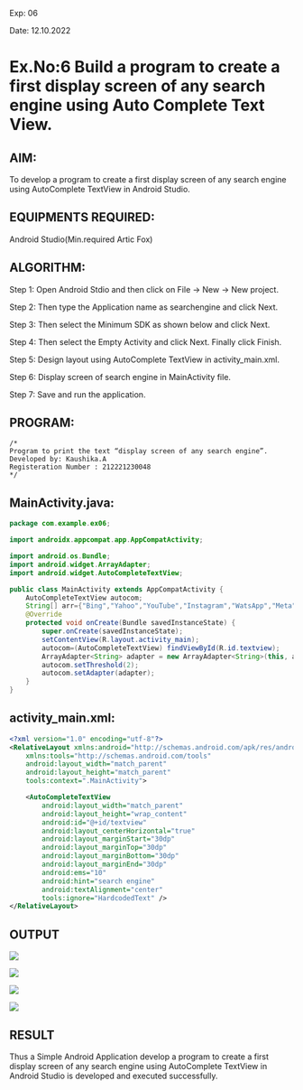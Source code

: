 Exp: 06

Date: 12.10.2022

# Ex.No:6 Build a program to create a first display screen of any search engine using Auto Complete Text View.

## AIM:

To develop a program to create a first display screen of any search engine using AutoComplete TextView in Android Studio.

## EQUIPMENTS REQUIRED:

Android Studio(Min.required Artic Fox)

## ALGORITHM:

Step 1: Open Android Stdio and then click on File -> New -> New project.

Step 2: Then type the Application name as searchengine and click Next. 

Step 3: Then select the Minimum SDK as shown below and click Next.

Step 4: Then select the Empty Activity and click Next. Finally click Finish.

Step 5: Design layout using AutoComplete TextView in activity_main.xml.

Step 6: Display screen of search engine in MainActivity file.

Step 7: Save and run the application.

## PROGRAM:
```
/*
Program to print the text “display screen of any search engine”.
Developed by: Kaushika.A
Registeration Number : 212221230048
*/
```
## MainActivity.java:
```java
package com.example.ex06;

import androidx.appcompat.app.AppCompatActivity;

import android.os.Bundle;
import android.widget.ArrayAdapter;
import android.widget.AutoCompleteTextView;

public class MainActivity extends AppCompatActivity {
    AutoCompleteTextView autocom;
    String[] arr={"Bing","Yahoo","YouTube","Instagram","WatsApp","Meta","Facebook","Google","FireFox"};
    @Override
    protected void onCreate(Bundle savedInstanceState) {
        super.onCreate(savedInstanceState);
        setContentView(R.layout.activity_main);
        autocom=(AutoCompleteTextView) findViewById(R.id.textview);
        ArrayAdapter<String> adapter = new ArrayAdapter<String>(this, android.R.layout.select_dialog_item,arr);
        autocom.setThreshold(2);
        autocom.setAdapter(adapter);
    }
}
```

## activity_main.xml:
```xml
<?xml version="1.0" encoding="utf-8"?>
<RelativeLayout xmlns:android="http://schemas.android.com/apk/res/android"
    xmlns:tools="http://schemas.android.com/tools"
    android:layout_width="match_parent"
    android:layout_height="match_parent"
    tools:context=".MainActivity">

    <AutoCompleteTextView
        android:layout_width="match_parent"
        android:layout_height="wrap_content"
        android:id="@+id/textview"
        android:layout_centerHorizontal="true"
        android:layout_marginStart="30dp"
        android:layout_marginTop="30dp"
        android:layout_marginBottom="30dp"
        android:layout_marginEnd="30dp"
        android:ems="10"
        android:hint="search engine"
        android:textAlignment="center"
        tools:ignore="HardcodedText" />
</RelativeLayout>
```
## OUTPUT
![](o1.PNG)

![](o2.PNG)

![](o3.PNG)

![](o4.PNG)
## RESULT
Thus a Simple Android Application develop a program to create a first display screen of any search engine using AutoComplete TextView in Android Studio is developed and executed successfully.
